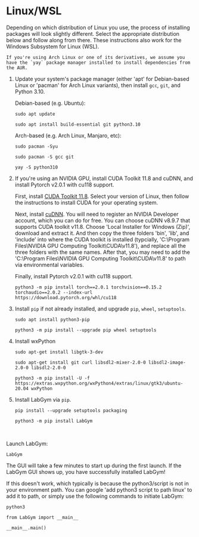 # Linux/WSL

Depending on which distribution of Linux you use, the process of installing packages will look slightly different. Select the appropriate distribution below and follow along from there. These instructions also work for the Windows Subsystem for Linux (WSL).

```{note}
If you're using Arch Linux or one of its derivatives, we assume you have the `yay` package manager installed to install dependencies from the AUR.
```


1. Update your system's package manager (either 'apt' for Debian-based Linux or 'pacman' for Arch Linux variants), then install `gcc`, `git`, and Python 3.10.

   Debian-based (e.g. Ubuntu):
   ```console
   sudo apt update
   ```
   ```console
   sudo apt install build-essential git python3.10
   ```

   Arch-based (e.g. Arch Linux, Manjaro, etc):
   ```console
   sudo pacman -Syu
   ```
   ```console
   sudo pacman -S gcc git
   ```
   ```console
   yay -S python310
   ```

2. If you're using an NVIDIA GPU, install CUDA Toolkit 11.8 and cuDNN, and install Pytorch v2.0.1 with cu118 support.

   First, install [CUDA Toolkit 11.8](https://developer.nvidia.com/cuda-11-8-0-download-archive?target_os=Linux&target_arch=x86_64). Select your version of Linux, then follow the instructions to install CUDA for your operating system.

   Next, install [cuDNN](https://developer.nvidia.com/rdp/cudnn-archive). You will need to register an NVIDIA Developer account, which you can do for free. You can choose cuDNN v8.9.7 that supports CUDA toolkit v11.8. Choose 'Local Installer for Windows (Zip)', download and extract it. And then copy the three folders 'bin', 'lib', and 'include' into where the CUDA toolkit is installed (typcially, 'C:\Program Files\NVIDIA GPU Computing Toolkit\CUDA\v11.8\'), and replace all the three folders with the same names. After that, you may need to add the 'C:\Program Files\NVIDIA GPU Computing Toolkit\CUDA\v11.8' to path via environmental variables.

   Finally, install Pytorch v2.0.1 with cu118 support.

   ```console
   python3 -m pip install torch==2.0.1 torchvision==0.15.2 torchaudio==2.0.2 --index-url https://download.pytorch.org/whl/cu118
   ```


3. Install `pip` if not already installed, and upgrade `pip`, `wheel`, `setuptools`.

   ```console
   sudo apt install python3-pip
   ```

   ```console
   python3 -m pip install --upgrade pip wheel setuptools
   ```
   
4. Install wxPython

   ```console
   sudo apt-get install libgtk-3-dev
   ```
   ```console
   sudo apt-get install git curl libsdl2-mixer-2.0-0 libsdl2-image-2.0-0 libsdl2-2.0-0
   ```
   ```console
   python3 -m pip install -U -f https://extras.wxpython.org/wxPython4/extras/linux/gtk3/ubuntu-20.04 wxPython
   ```

5. Install LabGym via `pip`.
 
   ```console
   pip install --upgrade setuptools packaging
   ```

   ```console
   python3 -m pip install LabGym
   ```
   
&nbsp;

Launch LabGym:

   ```console
   LabGym
   ```

   The GUI will take a few minutes to start up during the first launch. If the LabGym GUI shows up, you have successfully installed LabGym!

   If this doesn't work, which typically is because the python3/script is not in your environment path. You can google 'add python3 script to path linux' to add it to path, or simply use the following commands to initiate LabGym:

   ```console
   python3
   ```
   ```console
   from LabGym import __main__
   ```
   ```console
   __main__.main()
   ```
